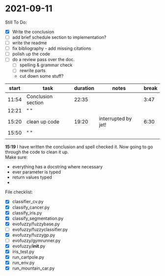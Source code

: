 # 2021-09-11
Still To Do:
- [X] Write the conclusion
- [ ] add brief schedule section to implementation?
- [ ] write the readme
- [ ] fix bibliography - add missing citations
- [ ] polish up the code
- [ ] do a review pass over the doc.
    - [ ] spelling & grammar check
    - [ ] rewrite parts
    - cut down some stuff?



| start | task               | duration | notes               | break |
| ----- | ------------------ | -------- | ------------------- | ----- |
| 11:54 | Conclusion section | 22:35    |                     | 3:47  |
| 12:21 | " "                |          |                     |       |
| 15:20 | clean up code      | 19:20    | interrupted by jet! | 6:30  |
| 15:50 | " "                |          |                     |       |
|       |                    |          |                     |       |


**15:19** I have written the conclusion and spell checked it.  Now going to go through the code to clean it up.  
Make sure:
- everything has a docstring where necessary
- ever parameter is typed
- return values typed
- 

File checklist:
- [x] classifier_cv.py  
- [x] classify_cancer.py  
- [x] classify_iris.py  
- [x] classify_segmentation.py  
- [x] evofuzzy/fuzzybase.py  
- [ ] evofuzzy/fuzzyclassifier.py  
- [x] evofuzzy/fuzzygp.py  
- [ ] evofuzzy/gymrunner.py  
- [x] evofuzzy/__init__.py  
- [x] iris_test.py  
- [x] run_cartpole.py  
- [x] run_env.py  
- [x] run_mountain_car.py
